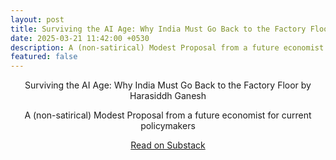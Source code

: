 ```yaml
---
layout: post
title: Surviving the AI Age: Why India Must Go Back to the Factory Floor
date: 2025-03-21 11:42:00 +0530
description: A (non-satirical) Modest Proposal from a future economist for current policymakers
featured: false
---
```


<center> 
<div class="substack-post-embed"><p lang="en">Surviving the AI Age: Why India Must Go Back to the Factory Floor by Harasiddh Ganesh</p><p>A (non-satirical) Modest Proposal from a future economist for current policymakers</p><a data-post-link href="https://monkofalltrades.substack.com/p/surviving-the-ai-age-why-india-must">Read on Substack</a></div><script async src="https://substack.com/embedjs/embed.js" charset="utf-8"></script>
</center>

